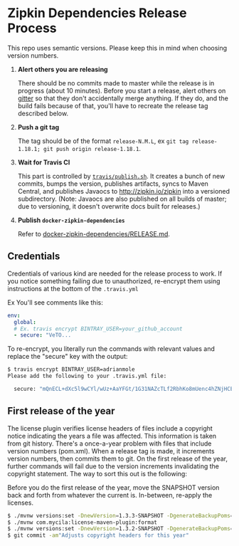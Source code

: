# Zipkin Dependencies Release Process

This repo uses semantic versions. Please keep this in mind when choosing version numbers.

1. **Alert others you are releasing**

   There should be no commits made to master while the release is in progress (about 10 minutes). Before you start
   a release, alert others on [gitter](https://gitter.im/openzipkin/zipkin) so that they don't accidentally merge
   anything. If they do, and the build fails because of that, you'll have to recreate the release tag described below.

1. **Push a git tag**

   The tag should be of the format `release-N.M.L`, ex `git tag release-1.18.1; git push origin release-1.18.1`.

1. **Wait for Travis CI**

   This part is controlled by [`travis/publish.sh`](travis/publish.sh). It creates a bunch of new commits, bumps
   the version, publishes artifacts, syncs to Maven Central, and publishes Javaocs to http://zipkin.io/zipkin
   into a versioned subdirectory.
   (Note: Javaocs are also published on all builds of master; due to versioning, it doesn't overwrite docs built
   for releases.)

1. **Publish `docker-zipkin-dependencies`**

   Refer to [docker-zipkin-dependencies/RELEASE.md](https://github.com/openzipkin/docker-zipkin-dependencies/blob/master/RELEASE.md).
   
## Credentials

Credentials of various kind are needed for the release process to work. If you notice something
failing due to unauthorized, re-encrypt them using instructions at the bottom of the `.travis.yml`

Ex You'll see comments like this:
```yaml
env:
  global:
  # Ex. travis encrypt BINTRAY_USER=your_github_account
  - secure: "VeTO...
```

To re-encrypt, you literally run the commands with relevant values and replace the "secure" key with the output:

```bash
$ travis encrypt BINTRAY_USER=adrianmole
Please add the following to your .travis.yml file:

  secure: "mQnECL+dXc5l9wCYl/wUz+AaYFGt/1G31NAZcTLf2RbhKo8mUenc4hZNjHCEv+4ZvfYLd/NoTNMhTCxmtBMz1q4CahPKLWCZLoRD1ExeXwRymJPIhxZUPzx9yHPHc5dmgrSYOCJLJKJmHiOl9/bJi123456="
```

## First release of the year

The license plugin verifies license headers of files include a copyright notice indicating the years a file was affected.
This information is taken from git history. There's a once-a-year problem with files that include version numbers (pom.xml).
When a release tag is made, it increments version numbers, then commits them to git. On the first release of the year,
further commands will fail due to the version increments invalidating the copyright statement. The way to sort this out is
the following:

Before you do the first release of the year, move the SNAPSHOT version back and forth from whatever the current is.
In-between, re-apply the licenses.
```bash
$ ./mvnw versions:set -DnewVersion=1.3.3-SNAPSHOT -DgenerateBackupPoms=false
$ ./mvnw com.mycila:license-maven-plugin:format
$ ./mvnw versions:set -DnewVersion=1.3.2-SNAPSHOT -DgenerateBackupPoms=false
$ git commit -am"Adjusts copyright headers for this year"
```

